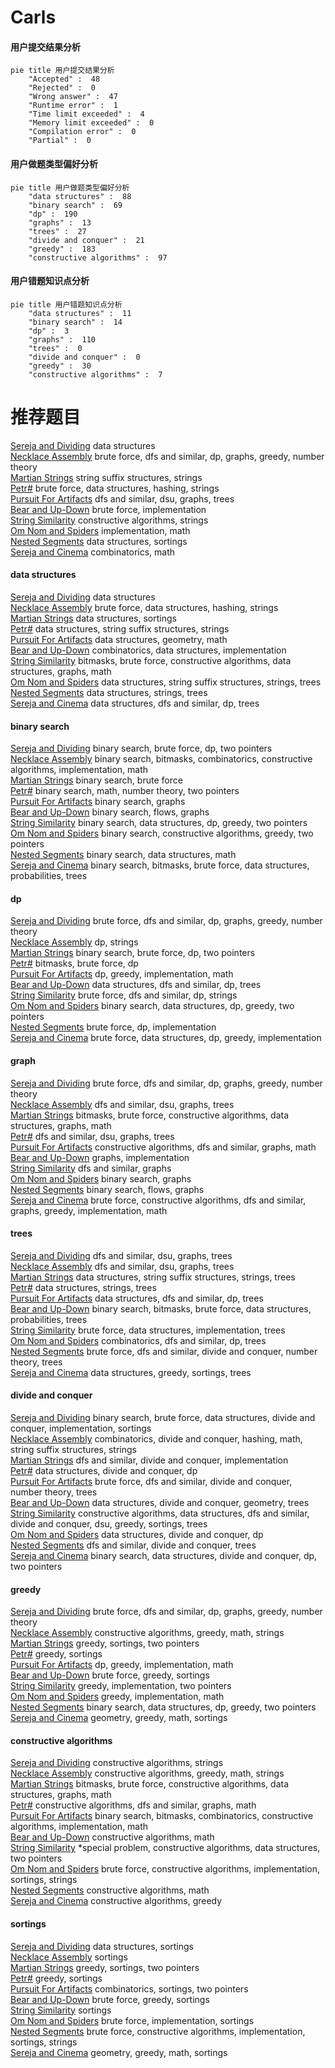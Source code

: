 # Carls
<!-- tabs:start -->
#### **用户提交结果分析**

```mermaid
pie title 用户提交结果分析
    "Accepted" :  48
    "Rejected" :  0
    "Wrong answer" :  47
    "Runtime error" :  1
    "Time limit exceeded" :  4
    "Memory limit exceeded" :  0
    "Compilation error" :  0
    "Partial" :  0
```
#### **用户做题类型偏好分析**

```mermaid
pie title 用户做题类型偏好分析
    "data structures" :  88
    "binary search" :  69
    "dp" :  190
    "graphs" :  13
    "trees" :  27
    "divide and conquer" :  21
    "greedy" :  183
    "constructive algorithms" :  97
```
#### **用户错题知识点分析**

```mermaid
pie title 用户错题知识点分析
    "data structures" :  11
    "binary search" :  14
    "dp" :  3
    "graphs" :  110
    "trees" :  0
    "divide and conquer" :  0
    "greedy" :  30
    "constructive algorithms" :  7
```
<!-- tabs:end -->
# 推荐题目
[Sereja and Dividing](http://codeforces.com/problemset/problem/380/E)		data structures		  
[Necklace Assembly](http://codeforces.com/problemset/problem/1367/E)		brute force,
                        dfs and similar,
                        dp,
                        graphs,
                        greedy,
                        number theory		  
[Martian Strings](http://codeforces.com/problemset/problem/149/E)		string suffix structures,
                        strings		  
[Petr#](https://codeforces.com/contest/114/problem/D)		brute force,
                        data structures,
                        hashing,
                        strings		  
[Pursuit For Artifacts](http://codeforces.com/problemset/problem/652/E)		dfs and similar,
                        dsu,
                        graphs,
                        trees		  
[Bear and Up-Down](http://codeforces.com/problemset/problem/653/C)		brute force,
                        implementation		  
[String Similarity](http://codeforces.com/problemset/problem/1400/A)		constructive algorithms,
                        strings		  
[Om Nom and Spiders](http://codeforces.com/problemset/problem/436/B)		implementation,
                        math		  
[Nested Segments](http://codeforces.com/problemset/problem/652/D)		data structures,
                        sortings		  
[Sereja and Cinema](http://codeforces.com/problemset/problem/380/D)		combinatorics,
                        math		  
<!-- tabs:start -->
#### **data structures**
[Sereja and Dividing](http://codeforces.com/problemset/problem/380/E)		data structures		  
[Necklace Assembly](https://codeforces.com/contest/114/problem/D)		brute force,
                        data structures,
                        hashing,
                        strings		  
[Martian Strings](http://codeforces.com/problemset/problem/652/D)		data structures,
                        sortings		  
[Petr#](http://codeforces.com/problemset/problem/653/F)		data structures,
                        string suffix structures,
                        strings		  
[Pursuit For Artifacts](https://codeforces.com/contest/651/problem/C)		data structures,
                        geometry,
                        math		  
[Bear and Up-Down](http://codeforces.com/problemset/problem/364/A)		combinatorics,
                        data structures,
                        implementation		  
[String Similarity](http://codeforces.com/problemset/problem/1163/E)		bitmasks,
                        brute force,
                        constructive algorithms,
                        data structures,
                        graphs,
                        math		  
[Om Nom and Spiders](http://codeforces.com/problemset/problem/1437/G)		data structures,
                        string suffix structures,
                        strings,
                        trees		  
[Nested Segments](http://codeforces.com/problemset/problem/620/F)		data structures,
                        strings,
                        trees		  
[Sereja and Cinema](http://codeforces.com/problemset/problem/490/F)		data structures,
                        dfs and similar,
                        dp,
                        trees		  
#### **binary search**
[Sereja and Dividing](https://codeforces.com/contest/651/problem/D)		binary search,
                        brute force,
                        dp,
                        two pointers		  
[Necklace Assembly](https://codeforces.com/contest/1509/problem/E)		binary search,
                        bitmasks,
                        combinatorics,
                        constructive algorithms,
                        implementation,
                        math		  
[Martian Strings](http://codeforces.com/problemset/problem/380/A)		binary search,
                        brute force		  
[Petr#](https://codeforces.com/contest/1424/problem/J)		binary search,
                        math,
                        number theory,
                        two pointers		  
[Pursuit For Artifacts](http://codeforces.com/problemset/problem/125/E)		binary search,
                        graphs		  
[Bear and Up-Down](http://codeforces.com/problemset/problem/653/D)		binary search,
                        flows,
                        graphs		  
[String Similarity](http://codeforces.com/problemset/problem/1492/C)		binary search,
                        data structures,
                        dp,
                        greedy,
                        two pointers		  
[Om Nom and Spiders](http://codeforces.com/problemset/problem/1463/D)		binary search,
                        constructive algorithms,
                        greedy,
                        two pointers		  
[Nested Segments](http://codeforces.com/problemset/problem/1490/G)		binary search,
                        data structures,
                        math		  
[Sereja and Cinema](http://codeforces.com/problemset/problem/1479/D)		binary search,
                        bitmasks,
                        brute force,
                        data structures,
                        probabilities,
                        trees		  
#### **dp**
[Sereja and Dividing](http://codeforces.com/problemset/problem/1367/E)		brute force,
                        dfs and similar,
                        dp,
                        graphs,
                        greedy,
                        number theory		  
[Necklace Assembly](http://codeforces.com/problemset/problem/1363/F)		dp,
                        strings		  
[Martian Strings](https://codeforces.com/contest/651/problem/D)		binary search,
                        brute force,
                        dp,
                        two pointers		  
[Petr#](http://codeforces.com/problemset/problem/379/D)		bitmasks,
                        brute force,
                        dp		  
[Pursuit For Artifacts](http://codeforces.com/problemset/problem/651/A)		dp,
                        greedy,
                        implementation,
                        math		  
[Bear and Up-Down](http://codeforces.com/problemset/problem/490/F)		data structures,
                        dfs and similar,
                        dp,
                        trees		  
[String Similarity](http://codeforces.com/problemset/problem/653/B)		brute force,
                        dfs and similar,
                        dp,
                        strings		  
[Om Nom and Spiders](http://codeforces.com/problemset/problem/1492/C)		binary search,
                        data structures,
                        dp,
                        greedy,
                        two pointers		  
[Nested Segments](https://codeforces.com/contest/1457/problem/C)		brute force,
                        dp,
                        implementation		  
[Sereja and Cinema](http://codeforces.com/problemset/problem/1491/C)		brute force,
                        data structures,
                        dp,
                        greedy,
                        implementation		  
#### **graph**
[Sereja and Dividing](http://codeforces.com/problemset/problem/1367/E)		brute force,
                        dfs and similar,
                        dp,
                        graphs,
                        greedy,
                        number theory		  
[Necklace Assembly](http://codeforces.com/problemset/problem/652/E)		dfs and similar,
                        dsu,
                        graphs,
                        trees		  
[Martian Strings](http://codeforces.com/problemset/problem/1163/E)		bitmasks,
                        brute force,
                        constructive algorithms,
                        data structures,
                        graphs,
                        math		  
[Petr#](http://codeforces.com/problemset/problem/653/E)		dfs and similar,
                        dsu,
                        graphs,
                        trees		  
[Pursuit For Artifacts](http://codeforces.com/problemset/problem/1270/G)		constructive algorithms,
                        dfs and similar,
                        graphs,
                        math		  
[Bear and Up-Down](http://codeforces.com/problemset/problem/380/B)		graphs,
                        implementation		  
[String Similarity](https://codeforces.com/contest/528/problem/C)		dfs and similar,
                        graphs		  
[Om Nom and Spiders](http://codeforces.com/problemset/problem/125/E)		binary search,
                        graphs		  
[Nested Segments](http://codeforces.com/problemset/problem/653/D)		binary search,
                        flows,
                        graphs		  
[Sereja and Cinema](http://codeforces.com/problemset/problem/1487/C)		brute force,
                        constructive algorithms,
                        dfs and similar,
                        graphs,
                        greedy,
                        implementation,
                        math		  
#### **trees**
[Sereja and Dividing](http://codeforces.com/problemset/problem/652/E)		dfs and similar,
                        dsu,
                        graphs,
                        trees		  
[Necklace Assembly](http://codeforces.com/problemset/problem/653/E)		dfs and similar,
                        dsu,
                        graphs,
                        trees		  
[Martian Strings](http://codeforces.com/problemset/problem/1437/G)		data structures,
                        string suffix structures,
                        strings,
                        trees		  
[Petr#](http://codeforces.com/problemset/problem/620/F)		data structures,
                        strings,
                        trees		  
[Pursuit For Artifacts](http://codeforces.com/problemset/problem/490/F)		data structures,
                        dfs and similar,
                        dp,
                        trees		  
[Bear and Up-Down](http://codeforces.com/problemset/problem/1479/D)		binary search,
                        bitmasks,
                        brute force,
                        data structures,
                        probabilities,
                        trees		  
[String Similarity](http://codeforces.com/problemset/problem/1511/C)		brute force,
                        data structures,
                        implementation,
                        trees		  
[Om Nom and Spiders](http://codeforces.com/problemset/problem/1499/F)		combinatorics,
                        dfs and similar,
                        dp,
                        trees		  
[Nested Segments](http://codeforces.com/problemset/problem/1491/E)		brute force,
                        dfs and similar,
                        divide and conquer,
                        number theory,
                        trees		  
[Sereja and Cinema](http://codeforces.com/problemset/problem/1466/D)		data structures,
                        greedy,
                        sortings,
                        trees		  
#### **divide and conquer**
[Sereja and Dividing](http://codeforces.com/problemset/problem/1461/D)		binary search,
                        brute force,
                        data structures,
                        divide and conquer,
                        implementation,
                        sortings		  
[Necklace Assembly](http://codeforces.com/problemset/problem/1466/G)		combinatorics,
                        divide and conquer,
                        hashing,
                        math,
                        string suffix structures,
                        strings		  
[Martian Strings](http://codeforces.com/problemset/problem/1490/D)		dfs and similar,
                        divide and conquer,
                        implementation		  
[Petr#](https://codeforces.com/contest/1483/problem/C)		data structures,
                        divide and conquer,
                        dp		  
[Pursuit For Artifacts](http://codeforces.com/problemset/problem/1491/E)		brute force,
                        dfs and similar,
                        divide and conquer,
                        number theory,
                        trees		  
[Bear and Up-Down](http://codeforces.com/problemset/problem/1303/G)		data structures,
                        divide and conquer,
                        geometry,
                        trees		  
[String Similarity](http://codeforces.com/problemset/problem/1494/D)		constructive algorithms,
                        data structures,
                        dfs and similar,
                        divide and conquer,
                        dsu,
                        greedy,
                        sortings,
                        trees		  
[Om Nom and Spiders](http://codeforces.com/problemset/problem/1482/E)		data structures,
                        divide and conquer,
                        dp		  
[Nested Segments](http://codeforces.com/problemset/problem/566/C)		dfs and similar,
                        divide and conquer,
                        trees		  
[Sereja and Cinema](http://codeforces.com/problemset/problem/1428/F)		binary search,
                        data structures,
                        divide and conquer,
                        dp,
                        two pointers		  
#### **greedy**
[Sereja and Dividing](http://codeforces.com/problemset/problem/1367/E)		brute force,
                        dfs and similar,
                        dp,
                        graphs,
                        greedy,
                        number theory		  
[Necklace Assembly](http://codeforces.com/problemset/problem/525/B)		constructive algorithms,
                        greedy,
                        math,
                        strings		  
[Martian Strings](http://codeforces.com/problemset/problem/1107/C)		greedy,
                        sortings,
                        two pointers		  
[Petr#](http://codeforces.com/problemset/problem/651/B)		greedy,
                        sortings		  
[Pursuit For Artifacts](http://codeforces.com/problemset/problem/651/A)		dp,
                        greedy,
                        implementation,
                        math		  
[Bear and Up-Down](http://codeforces.com/problemset/problem/529/B)		brute force,
                        greedy,
                        sortings		  
[String Similarity](http://codeforces.com/problemset/problem/381/A)		greedy,
                        implementation,
                        two pointers		  
[Om Nom and Spiders](http://codeforces.com/problemset/problem/1311/A)		greedy,
                        implementation,
                        math		  
[Nested Segments](http://codeforces.com/problemset/problem/1492/C)		binary search,
                        data structures,
                        dp,
                        greedy,
                        two pointers		  
[Sereja and Cinema](https://codeforces.com/contest/1496/problem/C)		geometry,
                        greedy,
                        math,
                        sortings		  
#### **constructive algorithms**
[Sereja and Dividing](http://codeforces.com/problemset/problem/1400/A)		constructive algorithms,
                        strings		  
[Necklace Assembly](http://codeforces.com/problemset/problem/525/B)		constructive algorithms,
                        greedy,
                        math,
                        strings		  
[Martian Strings](http://codeforces.com/problemset/problem/1163/E)		bitmasks,
                        brute force,
                        constructive algorithms,
                        data structures,
                        graphs,
                        math		  
[Petr#](http://codeforces.com/problemset/problem/1270/G)		constructive algorithms,
                        dfs and similar,
                        graphs,
                        math		  
[Pursuit For Artifacts](https://codeforces.com/contest/1509/problem/E)		binary search,
                        bitmasks,
                        combinatorics,
                        constructive algorithms,
                        implementation,
                        math		  
[Bear and Up-Down](http://codeforces.com/problemset/problem/652/F)		constructive algorithms,
                        math		  
[String Similarity](http://codeforces.com/problemset/problem/644/B)		*special problem,
                        constructive algorithms,
                        data structures,
                        two pointers		  
[Om Nom and Spiders](http://codeforces.com/problemset/problem/1316/B)		brute force,
                        constructive algorithms,
                        implementation,
                        sortings,
                        strings		  
[Nested Segments](http://codeforces.com/problemset/problem/1266/B)		constructive algorithms,
                        math		  
[Sereja and Cinema](http://codeforces.com/problemset/problem/1493/A)		constructive algorithms,
                        greedy		  
#### **sortings**
[Sereja and Dividing](http://codeforces.com/problemset/problem/652/D)		data structures,
                        sortings		  
[Necklace Assembly](http://codeforces.com/problemset/problem/652/B)		sortings		  
[Martian Strings](http://codeforces.com/problemset/problem/1107/C)		greedy,
                        sortings,
                        two pointers		  
[Petr#](http://codeforces.com/problemset/problem/651/B)		greedy,
                        sortings		  
[Pursuit For Artifacts](http://codeforces.com/problemset/problem/652/C)		combinatorics,
                        sortings,
                        two pointers		  
[Bear and Up-Down](http://codeforces.com/problemset/problem/529/B)		brute force,
                        greedy,
                        sortings		  
[String Similarity](http://codeforces.com/problemset/problem/37/A)		sortings		  
[Om Nom and Spiders](http://codeforces.com/problemset/problem/653/A)		brute force,
                        implementation,
                        sortings		  
[Nested Segments](http://codeforces.com/problemset/problem/1316/B)		brute force,
                        constructive algorithms,
                        implementation,
                        sortings,
                        strings		  
[Sereja and Cinema](https://codeforces.com/contest/1496/problem/C)		geometry,
                        greedy,
                        math,
                        sortings		  
<!-- tabs:end -->
